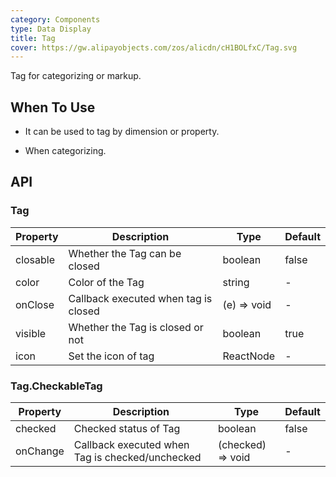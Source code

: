 ```yaml
---
category: Components
type: Data Display
title: Tag
cover: https://gw.alipayobjects.com/zos/alicdn/cH1BOLfxC/Tag.svg
---
```


Tag for categorizing or markup.

## When To Use

- It can be used to tag by dimension or property.

- When categorizing.

## API

### Tag

| Property | Description                          | Type        | Default |
| -------- | ------------------------------------ | ----------- | ------- |
| closable | Whether the Tag can be closed        | boolean     | false   |
| color    | Color of the Tag                     | string      | -       |
| onClose  | Callback executed when tag is closed | (e) => void | -       |
| visible  | Whether the Tag is closed or not     | boolean     | true    |
| icon     | Set the icon of tag                  | ReactNode   | -       |  |

### Tag.CheckableTag

| Property | Description                                     | Type              | Default |
| -------- | ----------------------------------------------- | ----------------- | ------- |
| checked  | Checked status of Tag                           | boolean           | false   |
| onChange | Callback executed when Tag is checked/unchecked | (checked) => void | -       |
